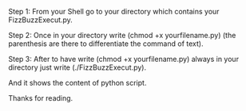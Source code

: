 Step 1: From your Shell go to your directory which contains your FizzBuzzExecut.py. 

Step 2: Once in your directory write  (chmod +x yourfilename.py)     (the parenthesis are there to differentiate  the command of text).

Step 3: After to have write (chmod +x yourfilename.py)  always in your directory just write (./FizzBuzzExecut.py).

 And it shows the content of python script.

Thanks for reading.

